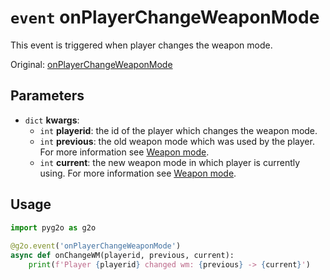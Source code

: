 # `event` onPlayerChangeWeaponMode
This event is triggered when player changes the weapon mode.

Original: [onPlayerChangeWeaponMode](https://gothicmultiplayerteam.gitlab.io/docs/0.3.0/script-reference/server-events/player/onPlayerChangeWeaponMode/)

## Parameters
* `dict` **kwargs**:
    * `int` **playerid**: the id of the player which changes the weapon mode.
    * `int` **previous**: the old weapon mode which was used by the player. For more information see [Weapon mode](../../constants/weapon-mode.md).
    * `int` **current**:  the new weapon mode in which player is currently using. For more information see [Weapon mode](../../constants/weapon-mode.md).
    
## Usage
```python
import pyg2o as g2o
        
@g2o.event('onPlayerChangeWeaponMode')
async def onChangeWM(playerid, previous, current):
    print(f'Player {playerid} changed wm: {previous} -> {current}')
```